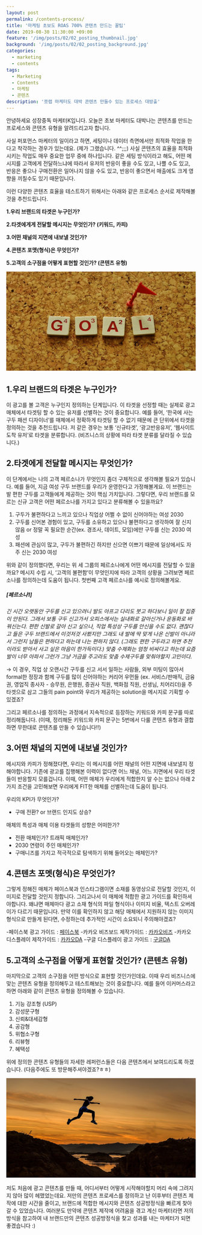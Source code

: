```yaml
---
layout: post
permalink: /contents-process/
title: '마케팅 초보도 ROAS 700% 콘텐츠 만드는 꿀팁'
date: 2019-08-30 11:30:00 +09:00
feature: '/img/posts/02/02_posting_thumbnail.jpg'
background: '/img/posts/02/02_posting_background.jpg'
categories:
  - marketing
  - contents
tags:
  - Marketing
  - Contents
  - 마케팅
  - 콘텐츠
description: '쪼랩 마케터도 대박 콘텐츠 만들수 있는 프로세스 대방출'
---
```


안녕하세요 성장중독 마케터K입니다.
오늘은 초보 마케터도 대박나는 콘텐츠를 만드는 프로세스와 콘텐츠 유형을 알려드리고자 합니다.

사실 퍼포먼스 마케터의 일이라고 하면, 세팅이나 데이터 측면에서만 최적화 작업을 한다고 착각하는 경우가 있는데요. (제가 그랬습니다. ^^;;;)
사실 콘텐츠의 효율을 최적화 시키는 작업도 매우 중요한 업무 중에 하나입니다. 같은 세팅 방식이라고 해도, 어떤 메시지를 고객에게 전달하느냐에 따라서 유저의 반응이 좋을 수도 있고, 나쁠 수도 있고, 반응은 좋으나 구매전환은 일어나지 않을 수도 있고, 반응이 좋으면서 매출에도 크게 영향을 끼칠수도 있기 때문입니다.

이런 다양한 콘텐츠 효율을 테스트하기 위해서는 아래와 같은 프로세스 순서로 제작해볼 것을 추천드립니다.


**1.우리 브랜드의 타겟은 누구인가?**

**2.타겟에게게 전달할 메시지는 무엇인가? (키워드, 카피)**

**3.어떤 채널의 지면에 내보낼 것인가?**

**4.콘텐츠 포맷(형식)은 무엇인가?**

**5.고객의 소구점을 어떻게 표현할 것인가? (콘텐츠 유형)**

![goal](/img\posts\02\01_text_insert.jpg)


## 1.우리 브랜드의 타겟은 누구인가?

이 광고를 볼 고객은 누구인지 정의하는 단계입니다. 이 타겟을 선정할 때는 실제로 광고 매체에서 타겟팅 할 수 있는 유저를 선별하는 것이 중요합니다. 예를 들어, ‘한국에 사는 구두 패션 디자이너’를 매체에서 정확하게 타겟팅 할 수 없기 때문에 큰 단위에서 타겟을 정의하는 것을 추천드립니다. 저 같은 경우는 보통 ‘신규타겟’, ‘광고반응유저’, ‘웹사이트 도착 유저’로 타겟을 분류합니다. (비즈니스의 상황에 따라 타겟 분류를 달라질 수 있습니다.)


## 2.타겟에게 전달할 메시지는 무엇인가?

이 단계에서는 나의 고객 페르소나가 무엇인지 좀더 구체적으로 생각해볼 필요가 있습니다. 예를 들어, 지금 여성 구두 브랜드를 우리가 운영한다고 가정해볼게요. 이 브랜드는 발 편한 구두를 고객들에게 제공하는 것이 핵심 가치입니다. 그렇다면, 우리 브랜드를 모르는 신규 고객은 어떤 페르소나를 가지고 있다고 분류해볼 수 있을까요?

1) 구두가 불편하다고 느끼고 있으나 직업상 어쩔 수 없이 신어야하는 여성 2030
2) 구두를 신어본 경험이 있고, 구두를 소유하고 있으나 불편하다고 생각하여 잘 신지 않음 or 정말 꼭 필요한 순간(ex. 경조사, 데이트, 모임)에만 구두를 신는 2030 여성
3) 패션에 관심이 많고, 구두가 불편하긴 하지만 신으면 이쁘기 때문에 일상에서도 자주 신는 2030 여성

위와 같이 정의했다면, 우리는 위 세 그룹의 페르소나에게 어떤 메시지를 전달할 수 있을까요? 메시지 수립 시, ‘고객의 불편함’이 무엇인지에 따라 고객의 상황을 그려보면 페르소나를 정의하는데 도움이 됩니다. 첫번째 고객 페르소나를 예시로 정의해볼게요.


##### [페르소나1]

_긴 시간 오랫동안 구두를 신고 있으려니 발도 아프고 다리도 붓고 하다보니 일이 잘 집중이 안된다. 그래서 보통 구두 신고가서 오피스에서는 실내화로 갈아신거나 운동화로 바꿔신는다. 편한 신발로 갈아 신고 싶으나, 직업 특성상 구두를 안신을 수도 없다. 괜찮다고 들은 구두 브랜드에서 이것저것 사봤지만 그래도 내 발에 딱 맞게 나온 신발이 아니라서 그런지 남들은 편하다고 하는데 나는 편하지 않다. (그래도 편한 구두라고 하면 추천이라도 받아서 사고 싶은 마음이 한가득이다.) 맞춤 수제화는 엄청 비싸다고 하는데 요즘 발이 너무 아파서 그런가 그냥 거금을 주고라도 맞춤 수제구두를 맞춰야할지 고민이다._

→ 이 경우, 직업 상 오랜시간 구두를 신고 서서 일하는 사람들, 외부 미팅이 많아서 formal한 정장과 함께 구두를 많이 신어야하는 커리어 우먼들 (ex. 서비스/판매직, 금융권, 영업직 종사자 - 승무원, 은행원, 증권사 직원, 백화점 직원, 선생님, 치어리더)을 주 타겟으로 삼고 그들의 pain point와 우리가 제공하는 solution을 메시지로 기획할 수 있겠죠?

그리고 페르소나를 정의하는 과정에서 지속적으로 등장하는 키워드와 카피 문구를 따로 정리해둡니다. (이때, 정리해둔 키워드와 카피 문구는 5번에서 다룰 콘텐츠 유형과 결합하면 무한대로 콘텐츠를 만들 수 있습니다!!)


## 3.어떤 채널의 지면에 내보낼 것인가?

메시지와 카피가 정해졌다면, 우리는 이 메시지를 어떤 채널의 어떤 지면에 내보낼지 정해야합니다. 기존에 광고를 집행해본 이력이 없다면 어느 채널, 어느 지면에서 우리 타겟들이 반응할지 모를겁니다. 이때, 어떤 매체가 우리에게 적합한지 알 수는 없으나 아래 2가지 조건을 고민해보면 우리에게 FIT한 매체를 선별하는데 도움이 됩니다.

우리의 KPI가 무엇인가?
- 구매 전환? or 브랜드 인지도 상승?


매체의 특성과 매체 이용 타겟들의 성향은 어떠한가?
- 전환 매체인가? 트래픽 매체인가?
- 2030 연령이 주인 매체인가?
- 구매니즈를 가지고 적극적으로 탐색하기 위해 들어오는 매체인가?



## 4.콘텐츠 포멧(형식)은 무엇인가?


그렇게 정해진 매체가 페이스북과 인스타그램이면 소재를 동영상으로 전달할 것인지, 이미지로 전달할 것인지 정합니다. 그리고나서 이 매체에 적합한 광고 가이드를 확인하셔야합니다.  왜냐면 매체마다 광고 소재 형식의 파일 형식이나 이미지 비율, 텍스트 오버레이가 다르기 때문입니다. 만약 이를 확인하지 않고 해당 매체에서 지원하지 않는 이미지 형식으로 만들게 된다면, 수정하는데 추가적인 시간이 소요되니 주의해야겠죠?


-페이스북 광고 가이드 : [페이스북](https://www.facebook.com/business/ads-guide/image)
-카카오 비즈보드 제작가이드 : [카카오비즈](https://ad.kakao.com/guide/talkboard/specs)
-카카오 디스플레이 제작가이드 : [카카오DA](https://ad.kakao.com/guide/display/specs)
-구글 디스플레이 광고 가이드 : [구글DA](https://support.google.com/google-ads/answer/9823397?hl=ko&ref_topic=3121943)



## 5.고객의 소구점을 어떻게 표현할 것인가? (콘텐츠 유형)

마지막으로 고객의 소구점을 어떤 방식으로 표현할 것인가인데요. 이때 우리 비즈니스에 맞는 콘텐츠 유형을 정의해두고 테스트해보는 것이 중요합니다. 예를 들어 이커머스라고 하면 아래와 같이 콘텐츠 유형을 정의해볼 수 있습니다.

1) 기능 강조형 (USP)
2) 감성문구형
3) 신뢰&대세감형
4) 공감형
5) 위협소구형
6) 리뷰형
7) 혜택성


위에 정의한 콘텐츠 유형들의 자세한 레퍼런스들은 다음 콘텐츠에서 보여드리도록 하겠습니다. (다음주에도 또 방문해주셔야겠죠?ㅎㅎ)  

![success](/img\posts\02\02_text_insert.jpg)

저도 처음에 광고 콘텐츠를 만들 때, 어디서부터 어떻게 시작해야할지 머리 속에 그려지지 않아 많이 헤맸었는데요. 저만의 콘텐츠 프로세스를 정의하고 난 이후부터 콘텐츠 제작에 대한 시간을 줄이고, 브랜드에 적합한 메시지와 콘텐츠 성공방정식을 빠르게 찾아갈 수 있었습니다.  여러분도 만약에 콘텐츠 제작에 어려움을 겪고 계신 마케터라면 저의 방식을 참고하여 내 브랜드만의 콘텐츠 성공방정식을 찾고 성과를 내는 마케터가 되면 좋겠습니다 :)
